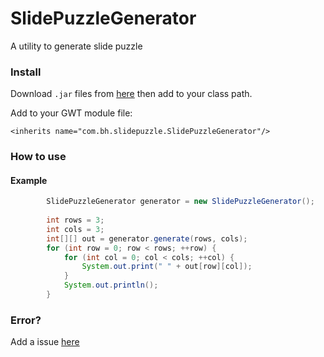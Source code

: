 SlidePuzzleGenerator
====================

A utility to generate slide puzzle

### Install

Download `.jar` files from [here](https://github.com/heroandtn3/SlidePuzzleGenerator/releases) then add to your class path.

Add to your GWT module file:

`<inherits name="com.bh.slidepuzzle.SlidePuzzleGenerator"/>`

### How to use

#### Example

```Java
		SlidePuzzleGenerator generator = new SlidePuzzleGenerator();
		
		int rows = 3;
		int cols = 3;
		int[][] out = generator.generate(rows, cols);
		for (int row = 0; row < rows; ++row) {
			for (int col = 0; col < cols; ++col) {
				System.out.print(" " + out[row][col]);
			}
			System.out.println();
		}
```

### Error?

Add a issue [here](https://github.com/heroandtn3/SlidePuzzleGenerator/issues)

